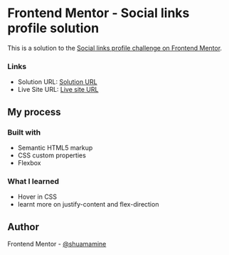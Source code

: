# Frontend Mentor - Social links profile solution

This is a solution to the [Social links profile challenge on Frontend Mentor](https://www.frontendmentor.io/challenges/social-links-profile-UG32l9m6dQ).

### Links

- Solution URL: [Solution URL](https://www.frontendmentor.io/solutions/social-links-profile-solution-Q-TA62yNBn)
- Live Site URL: [Live site URL](https://sociallinks-profile-frontend-mentor.netlify.app/)

## My process

### Built with

- Semantic HTML5 markup
- CSS custom properties
- Flexbox

 ### What I learned
  - Hover in CSS
  - learnt more on justify-content and flex-direction

## Author
Frontend Mentor - [@shuamamine](https://www.frontendmentor.io/profile/shuamamine)
